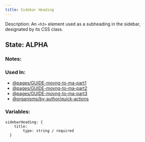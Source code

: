 ```yaml
---
title: Sidebar Heading
---
```

Description: An `<h3>` element used as a subheading in the sidebar, designated by its CSS class.

## State: ALPHA

### Notes:

### Used In:
- [@pages/GUIDE-movng-to-ma-part1](/?p=pages-GUIDE-movng-to-ma-part1)
- [@pages/GUIDE-movng-to-ma-part2](/?p=pages-GUIDE-movng-to-ma-part2)
- [@pages/GUIDE-movng-to-ma-part3](/?p=pages-GUIDE-movng-to-ma-part3)
- [@organisms/by-author/quick-actions](/?p=organisms-quick-actions)

### Variables:
~~~
sidebarHeading: {
    title:
        type: string / required
  }
~~~
